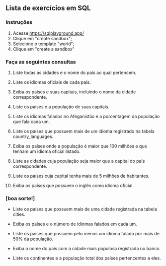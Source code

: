 ## Lista de exercícios em SQL
### Instruções
1. Acesse https://sqlplayground.app/
2. Clique em "create sandbox"; 
3. Selecione o template "world"; 
4. Clique em "create a sandbox"

### Faça as seguintes consultas
1. Liste todas as cidades e o nome do país ao qual pertencem.

2. Liste os idiomas oficiais de cada país.

3. Exiba os países e suas capitais, incluindo o nome da cidade correspondente.

4. Liste os países e a população de suas capitais.

5. Liste os idiomas falados no Afeganistão e a porcentagem da população que fala cada um.

6. Liste os países que possuem mais de um idioma registrado na tabela country_languages.

7. Exiba os países onde a população é maior que 100 milhões e que tenham um idioma oficial listado.

8. Liste as cidades cuja população seja maior que a capital do país correspondente.

9. Liste os países cuja capital tenha mais de 5 milhões de habitantes.

10. Exiba os países que possuem o inglês como idioma oficial.

### [boa sorte!]
- Liste os países que possuem mais de uma cidade registrada na tabela cities.

- Exiba os países e o número de idiomas falados em cada um.

- Liste os países que possuem pelo menos um idioma falado por mais de 50% da população.

- Exiba o nome do país com a cidade mais populosa registrada no banco.

- Liste os continentes e a população total dos países pertencentes a eles.
